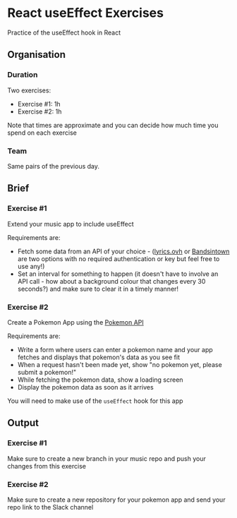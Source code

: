 # React useEffect Exercises

Practice of the useEffect hook in React

## Organisation

### Duration

Two exercises:

- Exercise #1: 1h
- Exercise #2: 1h

Note that times are approximate and you can decide how much time you spend on each exercise

### Team

Same pairs of the previous day.

## Brief

### Exercise #1

Extend your music app to include useEffect

Requirements are:

- Fetch some data from an API of your choice - ([lyrics.ovh](https://lyricsovh.docs.apiary.io/#reference/0/lyrics-of-a-song/search) or [Bandsintown](https://app.swaggerhub.com/apis/Bandsintown/PublicAPI/3.0.0#/) are two options with no required authentication or key but feel free to use any!)
- Set an interval for something to happen (it doesn't have to involve an API call - how about a background colour that changes every 30 seconds?) and make sure to clear it in a timely manner!

### Exercise #2

Create a Pokemon App using the [Pokemon API](https://pokeapi.co/)

Requirements are: 

- Write a form where users can enter a pokemon name and your app fetches and displays that pokemon's data as you see fit
- When a request hasn't been made yet, show "no pokemon yet, please submit a pokemon!"
- While fetching the pokemon data, show a loading screen
- Display the pokemon data as soon as it arrives

You will need to make use of the `useEffect` hook for this app

## Output

### Exercise #1

Make sure to create a new branch in your music repo and push your changes from this exercise

### Exercise #2

Make sure to create a new repository for your pokemon app and send your repo link to the Slack channel